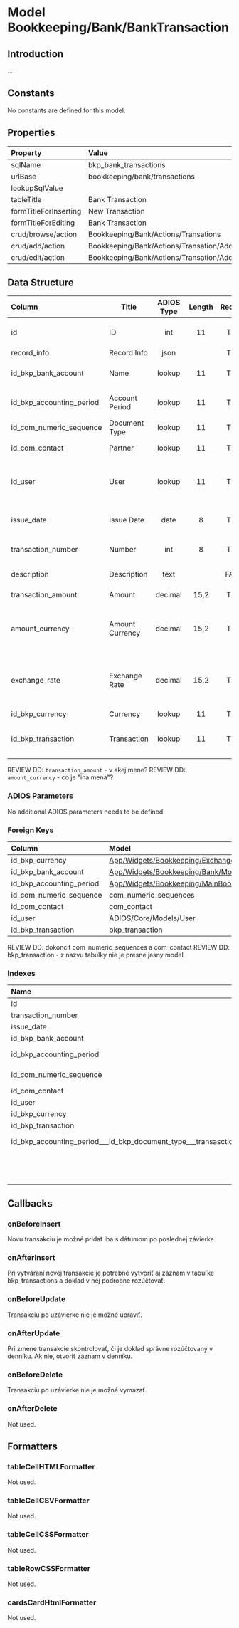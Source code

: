 # Model Bookkeeping/Bank/BankTransaction

## Introduction

...

## Constants

No constants are defined for this model.

## Properties

| Property              | Value                                         |
| :-------------------- | :-------------------------------------------- |
| sqlName               | bkp_bank_transactions                         |
| urlBase               | bookkeeping/bank/transactions                 |
| lookupSqlValue        |                                               |
| tableTitle            | Bank Transaction                              |
| formTitleForInserting | New Transaction                               |
| formTitleForEditing   | Bank Transaction                              |
| crud/browse/action    | Bookkeeping/Bank/Actions/Transations          |
| crud/add/action       | Bookkeeping/Bank/Actions/Transation/AddOrEdit |
| crud/edit/action      | Bookkeeping/Bank/Actions/Transation/AddOrEdit |

## Data Structure

| Column                   | Title           | ADIOS Type | Length | Required | Notes                                         |
| :----------------------- | --------------- | :--------: | :----: | :------: | :-------------------------------------------- |
| id                       | ID              |    int     |   11   |   TRUE   | Jedinečné ID záznamu                          |
| record_info              | Record Info     |    json    |        |   TRUE   |                                               |
| id_bkp_bank_account      | Name            |   lookup   |   11   |   TRUE   | ID bankového účtu                             |
| id_bkp_accounting_period | Account Period  |   lookup   |   11   |   TRUE   | ID účtovného obdobia                          |
| id_com_numeric_sequence  | Document Type   |   lookup   |   11   |   TRUE   | ID číselnej rady                              |
| id_com_contact           | Partner         |   lookup   |   11   |   TRUE   | ID kontaktu                                   |
| id_user                  | User            |   lookup   |   11   |   TRUE   | ID užívateľa, ktorý doklad vystavil           |
| issue_date               | Issue Date      |    date    |   8    |   TRUE   | Dátum vystavenia dokladu                      |
| transaction_number       | Number          |    int     |   8    |   TRUE   | Poradové číslo dokladu                        |
| description              | Description     |    text    |        |  FALSE   | Popis dokladu                                 |
| transaction_amount       | Amount          |  decimal   |  15,2  |   TRUE   | Suma transakcie                               |
| amount_currency          | Amount Currency |  decimal   |  15,2  |   TRUE   | Celková suma transakcie v inej mene           |
| exchange_rate            | Exchange Rate   |  decimal   |  15,2  |   TRUE   | Kurz meny voči hlavnej mene účtovného obdobia |
| id_bkp_currency          | Currency        |   lookup   |   11   |   TRUE   | ID meny                                       |
| id_bkp_transaction       | Transaction     |   lookup   |   11   |   TRUE   | ID v denníku hlavnej knihy                    |

REVIEW DD: `transaction_amount` - v akej mene?
REVIEW DD: `amount_currency` - co je "ina mena"?

### ADIOS Parameters

No additional ADIOS parameters needs to be defined.

### Foreign Keys

| Column                   | Model                                                                                                                 | Relation | OnUpdate | OnDelete |
| :----------------------- | :-------------------------------------------------------------------------------------------------------------------- | :------: | -------- | -------- |
| id_bkp_currency          | [App/Widgets/Bookkeeping/ExchangeRate/Models/Currency](../../../Bookkeeping/Bank/Models/BankAccount.md)bkp_currencies |   1:N    | Cascade  | Restrict |
| id_bkp_bank_account      | [App/Widgets/Bookkeeping/Bank/Models/BankAccount](../../../Bookkeeping/Bank/Models/BankAccount.md)                    |   1:N    | Cascade  | Restrict |
| id_bkp_accounting_period | [App/Widgets/Bookkeeping/MainBook/Models/AccountingPeriod](../../../Bookkeeping/MainBook/Models/AccountingPeriod.md)  |   1:N    | Cascade  | Restrict |
| id_com_numeric_sequence  | com_numeric_sequences                                                                                                 |   1:N    | Cascade  | Restrict |
| id_com_contact           | com_contact                                                                                                           |   1:N    | Cascade  | Restrict |
| id_user                  | ADIOS/Core/Models/User                                                                                                |   1:N    | Cascade  | Restrict |
| id_bkp_transaction       | bkp_transaction                                                                                                       |   1:N    | Cascade  | Restrict |

REVIEW DD: dokoncit com_numeric_sequences a com_contact
REVIEW DD: bkp_transaction - z nazvu tabulky nie je presne jasny model

### Indexes

| Name                                                                  |  Type   |               Column + Order |
| :-------------------------------------------------------------------- | :-----: | ---------------------------: |
| id                                                                    | PRIMARY |                       id ASC |
| transaction_number                                                    |  INDEX  |       transaction_number ASC |
| issue_date                                                            |  INDEX  |               issue_date ASC |
| id_bkp_bank_account                                                   |  INDEX  |      id_bkp_bank_account ASC |
| id_bkp_accounting_period                                              |  INDEX  | id_bkp_accounting_period ASC |
| id_com_numeric_sequence                                               |  INDEX  |  id_com_numeric_sequence ASC |
| id_com_contact                                                        |  INDEX  |           id_com_contact ASC |
| id_user                                                               |  INDEX  |                  id_user ASC |
| id_bkp_currency                                                       |  INDEX  |          id_bkp_currency ASC |
| id_bkp_transaction                                                    |  INDEX  |       id_bkp_transaction ASC |
| id_bkp_accounting_period___id_bkp_document_type___transasction_number | UNIQUE  | id_bkp_accounting_period ASC |
|                                                                       |         |     id_bkp_document_type ASC |
|                                                                       |         |      transasction_number ASC |

## Callbacks

### onBeforeInsert

Novu transakciu je možné pridať iba s dátumom po poslednej závierke. 

### onAfterInsert

Pri vytváraní novej transakcie je potrebné vytvoriť aj záznam v tabuľke bkp_transactions a doklad v nej podrobne rozúčtovať.

### onBeforeUpdate

Transakciu po uzávierke nie je možné upraviť.

### onAfterUpdate

Pri zmene transakcie skontrolovať, či je doklad správne rozúčtovaný v denníku. Ak nie, otvoriť záznam v denníku.

### onBeforeDelete

Transakciu po uzávierke nie je možné vymazať.

### onAfterDelete

Not used.

## Formatters

### tableCellHTMLFormatter

Not used.

### tableCellCSVFormatter

Not used.

### tableCellCSSFormatter

Not used.

### tableRowCSSFormatter

Not used.

### cardsCardHtmlFormatter

Not used.
